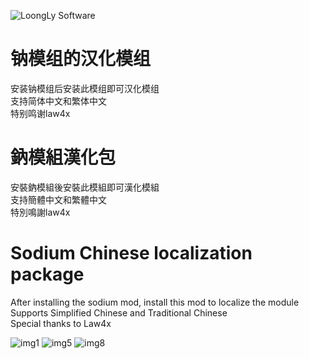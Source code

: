 ![LoongLy Software](https://gitee.com/zixuan_long/Img/raw/master/LS3_LOW_PIX.png)

# 钠模组的汉化模组

安装钠模组后安装此模组即可汉化模组  
支持简体中文和繁体中文  
特别鸣谢law4x

# 鈉模組漢化包

安裝鈉模組後安裝此模組即可漢化模組  
支持簡體中文和繁體中文  
特別鳴謝law4x

# Sodium Chinese localization package

After installing the sodium mod, install this mod to localize the module
Supports Simplified Chinese and Traditional Chinese  
Special thanks to Law4x

![img1](https://cdn.modrinth.com/data/cached_images/3eb4beb7802def0fa1c3e3546f3813cef4193926.png)
![img5](https://cdn.modrinth.com/data/cached_images/f7b3cb4e9cd9df0bf4c5d597ba8e4e5d28674698.jpeg)
![img8](https://cdn.modrinth.com/data/cached_images/2ef651e75c15e6975b1e12e392154691f2296ae3.jpeg)

